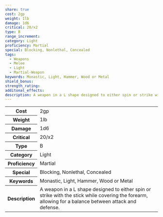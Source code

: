 ```yaml
---
share: true
cost: 2gp
weight: 1lb
damage: 1d6
critical: 20/x2
type: B
range_increment: 
category: Light
proficiency: Martial
special: Blocking, Nonlethal, Concealed
tags:
  - Weapons
  - Melee
  - Light
  - Martial-Weapon
keywords: Monastic, Light, Hammer, Wood or Metal
shield_bonus: 
strength_rating: 
additonal_effects: 
description: A weapon in a L shape designed to either spin or strike with the stick while covering the forearm, allowing for a balance between attack and defense.
---
```


<p><span style="overflow-x: auto;"><table><tbody><tr><th>Cost</th><td>2gp</td></tr><tr><th>Weight</th><td>1lb</td></tr><tr><th>Damage</th><td>1d6</td></tr><tr><th>Critical</th><td>20/x2</td></tr><tr><th>Type</th><td>B</td></tr><tr><th>Category</th><td>Light</td></tr><tr><th>Proficiency</th><td>Martial</td></tr><tr><th>Special</th><td>Blocking, Nonlethal, Concealed</td></tr><tr><th>Keywords</th><td>Monastic, Light, Hammer, Wood or Metal</td></tr><tr><th>Description</th><td>A weapon in a L shape designed to either spin or strike with the stick while covering the forearm, allowing for a balance between attack and defense.</td></tr></tbody></table></span></p>